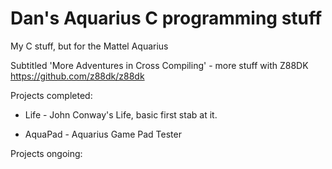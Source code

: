 # Dan's Aquarius C programming stuff

My C stuff, but for the Mattel Aquarius

Subtitled 'More Adventures in Cross Compiling' - more stuff with Z88DK https://github.com/z88dk/z88dk 

Projects completed:

* Life - John Conway's Life, basic first stab at it.

* AquaPad - Aquarius Game Pad Tester

Projects ongoing:

